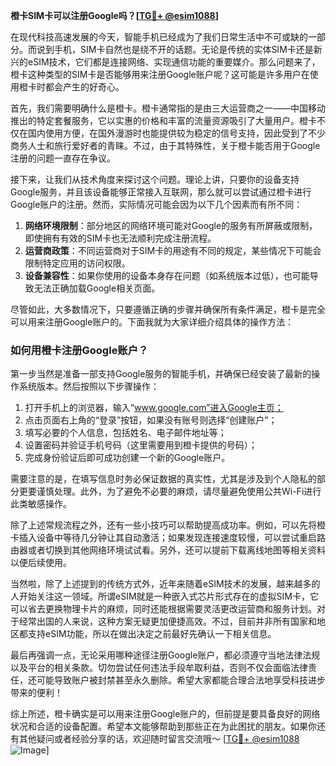 **橙卡SIM卡可以注册Google吗？[[TG💪+ @esim1088](https://t.me/s/esim1088)]**

在现代科技高速发展的今天，智能手机已经成为了我们日常生活中不可或缺的一部分。而说到手机，SIM卡自然也是绕不开的话题。无论是传统的实体SIM卡还是新兴的eSIM技术，它们都是连接网络、实现通信功能的重要媒介。那么问题来了，橙卡这种类型的SIM卡是否能够用来注册Google账户呢？这可能是许多用户在使用橙卡时都会产生的好奇心。

首先，我们需要明确什么是橙卡。橙卡通常指的是由三大运营商之一——中国移动推出的特定套餐服务，它以实惠的价格和丰富的流量资源吸引了大量用户。橙卡不仅在国内使用方便，在国外漫游时也能提供较为稳定的信号支持，因此受到了不少商务人士和旅行爱好者的青睐。不过，由于其特殊性，关于橙卡能否用于Google注册的问题一直存在争议。

接下来，让我们从技术角度来探讨这个问题。理论上讲，只要你的设备支持Google服务，并且该设备能够正常接入互联网，那么就可以尝试通过橙卡进行Google账户的注册。然而，实际情况可能会因为以下几个因素而有所不同：

1. **网络环境限制**：部分地区的网络环境可能对Google的服务有所屏蔽或限制，即使拥有有效的SIM卡也无法顺利完成注册流程。
2. **运营商政策**：不同运营商对于SIM卡的用途有不同的规定，某些情况下可能会限制特定应用的访问权限。
3. **设备兼容性**：如果你使用的设备本身存在问题（如系统版本过低），也可能导致无法正确加载Google相关页面。

尽管如此，大多数情况下，只要遵循正确的步骤并确保所有条件满足，橙卡是完全可以用来注册Google账户的。下面我就为大家详细介绍具体的操作方法：

### 如何用橙卡注册Google账户？

第一步当然是准备一部支持Google服务的智能手机，并确保已经安装了最新的操作系统版本。然后按照以下步骤操作：

1. 打开手机上的浏览器，输入“www.google.com”进入Google主页；
2. 点击页面右上角的“登录”按钮，如果没有账号则选择“创建账户”；
3. 填写必要的个人信息，包括姓名、电子邮件地址等；
4. 设置密码并验证手机号码（这里需要用到橙卡提供的号码）；
5. 完成身份验证后即可成功创建一个新的Google账户。

需要注意的是，在填写信息时务必保证数据的真实性，尤其是涉及到个人隐私的部分更要谨慎处理。此外，为了避免不必要的麻烦，请尽量避免使用公共Wi-Fi进行此类敏感操作。

除了上述常规流程之外，还有一些小技巧可以帮助提高成功率。例如，可以先将橙卡插入设备中等待几分钟让其自动激活；如果发现连接速度较慢，可以尝试重启路由器或者切换到其他网络环境试试看。另外，还可以提前下载离线地图等相关资料以便后续使用。

当然啦，除了上述提到的传统方式外，近年来随着eSIM技术的发展，越来越多的人开始关注这一领域。所谓eSIM就是一种嵌入式芯片形式存在的虚拟SIM卡，它可以省去更换物理卡片的麻烦，同时还能根据需要灵活更改运营商和服务计划。对于经常出国的人来说，这种方案无疑更加便捷高效。不过，目前并非所有国家和地区都支持eSIM功能，所以在做出决定之前最好先确认一下相关信息。

最后再强调一点，无论采用哪种途径注册Google账户，都必须遵守当地法律法规以及平台的相关条款。切勿尝试任何违法手段牟取利益，否则不仅会面临法律责任，还可能导致账户被封禁甚至永久删除。希望大家都能合理合法地享受科技进步带来的便利！

综上所述，橙卡确实是可以用来注册Google账户的，但前提是要具备良好的网络状况和合适的设备配置。希望本文能够帮助到那些正在为此困扰的朋友。如果你还有其他疑问或者经验分享的话，欢迎随时留言交流哦～ [[TG💪+ @esim1088](https://t.me/s/esim1088) ![Image](https://i.postimg.cc/4NQfJmqS/Snipaste-2025-05-13-00-14-12.png)]